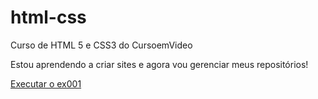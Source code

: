 # html-css
 Curso de HTML 5 e CSS3 do CursoemVideo

Estou aprendendo a criar sites e agora vou gerenciar meus repositórios!

<a href="https://marconny-marques.github.io/html-css/exercícios/ex001/index.html"> Executar o ex001</a>